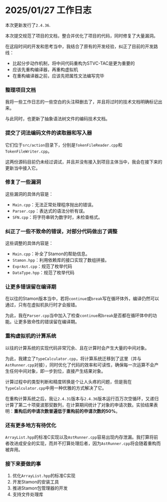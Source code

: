 # 2025/01/27 工作日志

本次更新发行了``2.4.36``.

本次提交规范了项目的文档，整合并优化了项目的代码，同时修复了大量漏洞。

在这段时间的开发和思考当中，我结合了原有的开发经验，纠正了目前的开发路线：

* 比起分步动作机制，将中间代码重构为STVC-TAC是更为重要的
* 应该先重构编译器，再重构虚拟机
* 在重构编译器之前，应该先把属性文法编写完毕

### 整理项目文档

我将一些工作日志的一些空白的头注释删去了，并且将过时的技术文档明确标记出来。

与此同时，也更新了抽象语法树文件的编码技术文档。

### 提交了词法编码文件的读取器和写入器

它们位于``src/action``目录下，分别是``TokenFileReader.cpp``和``TokenFileWriter.cpp``。

这两份源码目前仍未经过调试，并且并没有接入到项目主体当中，我会在接下来的更新当中接入它。

### 修复了一些漏洞

这些漏洞的具体内容是：

* ``Main.cpp``：无法正常处理程序抛出的错误。
* ``Parser.cpp``：表达式的语法分析有误。
* ``SFN.cpp``：将字符串转为数字时，未检查格式。

### 纠正了一些不致命的错误，对部分代码做出了调整

这些调整的具体内容是：

* ``Main.cpp``：补全了Stamon的帮助信息。
* ``Stamon.hpp``：利用依赖库的接口实现了数组拼接。
* ``ExprAst.cpp``：规范了枚举代码
* ``DataType.hpp``：规范了枚举代码

### 让更多错误留在编译期

在以往的Stamon版本当中，若将``continue``或``break``写在循环体外，编译仍然可以通过，只有在虚拟机执行时才会报错。

为此，我在``Parser.cpp``当中加入了检查``continue``和``break``是否都在循环体中的功能。让更多致命性的错误留在编译期。

### 重构虚拟机的计算系统

以往的计算系统的实现代码非常冗余、且在计算时会产生大量的中间对象。

为此，我建立了``TypeCalculator.cpp``，将计算系统迁移到了这里（并与``AstRunner.cpp``对接），同时优化了代码的效率和可读性，确保每一次运算不会产生任何中间对象，即一步到位，直接产生结果对象。

计算过程中的类型判断和精度转换是个让人头疼的问题，但是我在``TypeCalculator.cpp``中用一种优雅的方式解决了它。

在重构计算系统之后，我让``2.4.31``版本与``2.4.36``版本运行百万次空循环，又递归计算了第二十项斐波那契数列，在计算期间统计了对象的申请次数。实验结果表明：**重构后的申请次数普遍低于重构前的申请次数的50%**。

### 还有更多地方有待优化

``ArrayList.hpp``的标准C实现以及``AstRunner.cpp``容易出现内存泄漏。我打算将前者改进成安全的实现，而并不打算处理后者，因为``AstRunner.cpp``将会随着重构而被弃用。

### 接下来要做的事

1. 优化``ArrayList.hpp``的标准C实现
2. 开发Stamon的安装工具
3. 推进Stamon包管理器的开发
4. 支持文件处理库